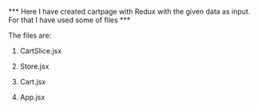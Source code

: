 <!-- Cartpage with Redux -->


*** Here I have created cartpage with Redux with the given data as input. For that I have used some of files ***



The files are:

1. CartSlice.jsx

2. Store.jsx

3. Cart.jsx

4. App.jsx

